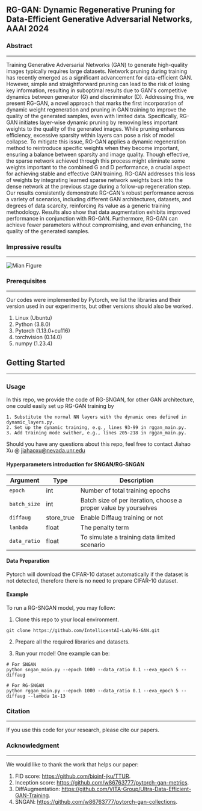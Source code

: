 ## RG-GAN: Dynamic Regenerative Pruning for Data-Efficient Generative Adversarial Networks, AAAI 2024


### Abstract

---
Training Generative Adversarial Networks (GAN) to generate high-quality images typically requires large datasets. Network pruning during training has recently emerged as a significant advancement for data-efficient GAN. However, simple and straightforward pruning can lead to the risk of losing key information, resulting in suboptimal results due to GAN's competitive dynamics between generator (G) and discriminator (D). Addressing this, we present RG-GAN, a novel approach that marks the first incorporation of dynamic weight regeneration and pruning in GAN training to improve the quality of the generated samples, even with limited data. Specifically, RG-GAN initiates layer-wise dynamic pruning by removing less important weights to the quality of the generated images. While pruning enhances efficiency, excessive sparsity within layers can pose a risk of model collapse. To mitigate this issue, RG-GAN applies a dynamic regeneration method to reintroduce specific weights when they become important, ensuring a balance between sparsity and image quality. Though effective, the sparse network achieved through this process might eliminate some weights important to the combined G and D performance, a crucial aspect for achieving stable and effective GAN training. RG-GAN addresses this loss of weights by integrating learned sparse network weights back into the dense network at the previous stage during a follow-up regeneration step. Our results consistently demonstrate RG-GAN's robust performance across a variety of scenarios, including different GAN architectures, datasets, and degrees of data scarcity, reinforcing its value as a generic training methodology. Results also show that data augmentation exhibits improved performance in conjunction with RG-GAN. Furthermore, RG-GAN can achieve fewer parameters without compromising, and even enhancing, the quality of the generated samples.

### Impressive results

---
![Mian Figure](./figures/main_figure.jpg "Main Figure")

### Prerequisites

---
Our codes were implemented by Pytorch, we list the libraries and their version used in our experiments, but other versions should also be worked.
1. Linux         (Ubuntu)
2. Python        (3.8.0)
3. Pytorch         (1.13.0+cu116)
4. torchvision         (0.14.0)
5. numpy (1.23.4)

## Getting Started

---
### Usage

In this repo, we provide the code of RG-SNGAN, for other GAN architecture, one could easily set up RG-GAN training by 

```
1. Substitute the normal NN layers with the dynamic ones defined in dynamic_layers.py.
2. Set up the dynamic training, e.g., lines 93-99 in rggan_main.py.
3. Add training mode swither, e.g., lines 205-218 in rggan_main.py.
```

Should you have any questions about this repo, feel free to contact Jiahao Xu @ jiahaoxu@nevada.unr.edu


#### Hyperparameters introduction for SNGAN/RG-SNGAN

| Argument        | Type       | Description                                                               |
|-----------------|------------|---------------------------------------------------------------------------|
| `epoch`         | int        | Number of total training epochs                                           |
| `batch_size`    | int        | Batch size of per iteration, choose a proper value by yourselves          |
| `diffaug`         | store_true | Enable Diffaug training or not                                              |
| `lambda`             | float        | The penalty term                                                       |
| `data_ratio`    | float      | To simulate a training data limited scenario                              |



#### Data Preparation
Pytorch will download the CIFAR-10 dataset automatically if the dataset is not detected, therefore there is no need to prepare CIFAR-10 dataset.


#### Example

To run a RG-SNGAN model, you may follow:
1. Clone this repo to your local environment.
```
git clone https://github.com/IntellicentAI-Lab/RG-GAN.git
```
2. Prepare all the required libraries and datasets.


3. Run your model! One example can be:
```
# For SNGAN
python sngan_main.py --epoch 1000 --data_ratio 0.1 --eva_epoch 5 --diffaug 

# For RG-SNGAN
python rggan_main.py --epoch 1000 --data_ratio 0.1 --eva_epoch 5 --diffaug --lambda 1e-13
```

### Citation

___
If you use this code for your research, please cite our papers.


### Acknowledgment

___
We would like to thank the work that helps our paper:

1. FID score: https://github.com/bioinf-jku/TTUR.
2. Inception score: https://github.com/w86763777/pytorch-gan-metrics.
3. DiffAugmentation: https://github.com/VITA-Group/Ultra-Data-Efficient-GAN-Training.
4. SNGAN: https://github.com/w86763777/pytorch-gan-collections.


